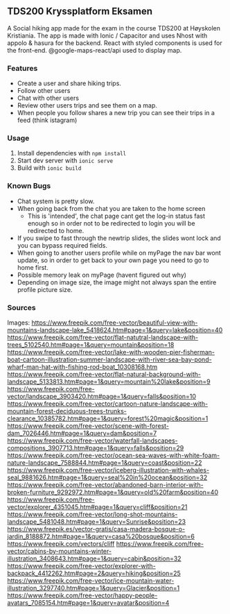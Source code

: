 ## TDS200 Kryssplatform Eksamen
A Social hiking app made for the exam in the course TDS200 at Høyskolen Kristiania.
The app is made with Ionic / Capacitor and uses Nhost with appolo & hasura for the backend. React with styled components is used for the front-end.
@google-maps-react/api used to display map.

### Features
- Create a user and share hiking trips.
- Follow other users
- Chat with other users
- Review other users trips and see them on a map.
- When people you follow shares a new trip you can see their trips in a feed (think istagram)

### Usage
1. Install dependencies with `npm install`
2. Start dev server with `ionic serve`
3. Build with `ionic build`

### Known Bugs
- Chat system is pretty slow.
- When going back from the chat you are taken to the home screen
    - This is 'intended', the chat page cant get the log-in status fast enough so in order not to be redirected to login you will be redirected to home.
- If you swipe to fast through the newtrip slides, the slides wont lock and you can bypass required fields.
- When going to another users profile while on myPage the nav bar wont update, so in order to get back to your own page you need to go to home first.
- Possible memory leak on myPage (havent figured out why)
- Depending on image size, the image might not always span the entire profile picture size.

### Sources
Images:
https://www.freepik.com/free-vector/beautiful-view-with-mountains-landscape-lake_5418624.htm#page=1&query=lake&position=40
https://www.freepik.com/free-vector/flat-natutral-landscape-with-trees_5102540.htm#page=1&query=mountain&position=18
https://www.freepik.com/free-vector/lake-with-wooden-pier-fisherman-boat-cartoon-illustration-summer-landscape-with-river-sea-bay-pond-wharf-man-hat-with-fishing-rod-boat_10308168.htm
https://www.freepik.com/free-vector/flat-natural-background-with-landscape_5133813.htm#page=1&query=mountain%20lake&position=9
https://www.freepik.com/free-vector/landscape_3903420.htm#page=1&query=falls&position=10
https://www.freepik.com/free-vector/cartoon-nature-landscape-with-mountain-forest-deciduous-trees-trunks-clearance_10385782.htm#page=1&query=forest%20magic&position=1
https://www.freepik.com/free-vector/scene-with-forest-dam_7026446.htm#page=1&query=dam&position=7
https://www.freepik.com/free-vector/waterfall-landscapes-compositions_3907713.htm#page=1&query=falls&position=29
https://www.freepik.com/free-vector/ocean-sea-waves-with-white-foam-nature-landscape_7588844.htm#page=1&query=coast&position=22
https://www.freepik.com/free-vector/iceberg-illustration-with-whales-seal_9881626.htm#page=1&query=seal%20in%20ocean&position=32
https://www.freepik.com/free-vector/abandoned-barn-interior-with-broken-furniture_9292972.htm#page=1&query=old%20farm&position=40
https://www.freepik.com/free-vector/explorer_4351045.htm#page=1&query=cliff&position=21
https://www.freepik.com/free-vector/long-shot-mountains-landscape_5481048.htm#page=1&query=Sunrise&position=23
https://www.freepik.es/vector-gratis/casa-madera-bosque-o-jardin_8188872.htm#page=1&query=casa%20bosque&position=6
https://www.freepik.com/vectors/cliff
https://www.freepik.com/free-vector/cabins-by-mountains-winter-illustration_3408643.htm#page=1&query=cabin&position=32
https://www.freepik.com/free-vector/explorer-with-backpack_4412262.htm#page=2&query=hiking&position=25
https://www.freepik.com/free-vector/ice-mountain-water-illustration_3297740.htm#page=1&query=Glacier&position=1
https://www.freepik.com/free-vector/happy-people-avatars_7085154.htm#page=1&query=avatar&position=4